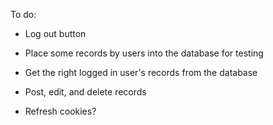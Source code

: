 To do:

- Log out button
- Place some records by users into the database for testing
- Get the right logged in user's records from the database
- Post, edit, and delete records

- Refresh cookies?